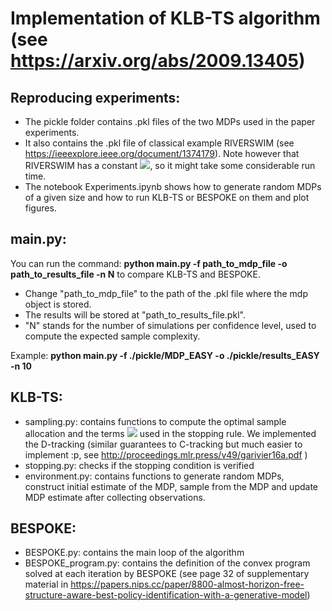 # Implementation of KLB-TS algorithm (see https://arxiv.org/abs/2009.13405)


## Reproducing experiments:
- The pickle folder contains .pkl files of the two MDPs used in the paper experiments. 
- It also contains the .pkl file of classical example RIVERSWIM (see https://ieeexplore.ieee.org/document/1374179). Note however that RIVERSWIM has a constant <img src="https://latex.codecogs.com/png.latex?\dpi{100}%20U(\phi)%20\sim%207%20\times%2010^7"/>, so it might take some considerable run time.
- The notebook Experiments.ipynb shows how to generate random MDPs of a given size and how to run KLB-TS or BESPOKE on them and plot figures.

## main.py:
You can run the command:   **python main.py -f path_to_mdp_file -o path_to_results_file -n N** to compare KLB-TS and BESPOKE. 
- Change "path_to_mdp_file" to the path of the .pkl file where the mdp object is stored. 
- The results will be stored at "path_to_results_file.pkl". 
- "N" stands for the number of simulations per confidence level, used to compute the expected sample complexity.

Example:  **python main.py -f ./pickle/MDP_EASY -o ./pickle/results_EASY -n 10**


## KLB-TS:
- sampling.py: contains functions to compute the optimal sample allocation and the terms <img src="https://latex.codecogs.com/png.latex?\dpi{100}\(T_i)_{1%20\leq%20i%20\leq%204}"/> used in the stopping rule. We implemented the D-tracking (similar guarantees to C-tracking but much easier to implement :p, see http://proceedings.mlr.press/v49/garivier16a.pdf ) 
- stopping.py: checks if the stopping condition is verified
- environment.py: contains functions to generate random MDPs, construct initial estimate of the MDP, sample from the MDP and update MDP estimate after collecting observations.  

## BESPOKE:
- BESPOKE.py: contains the main loop of the algorithm
- BESPOKE_program.py: contains the definition of the convex program solved at each iteration by BESPOKE (see page 32 of supplementary material in https://papers.nips.cc/paper/8800-almost-horizon-free-structure-aware-best-policy-identification-with-a-generative-model)






